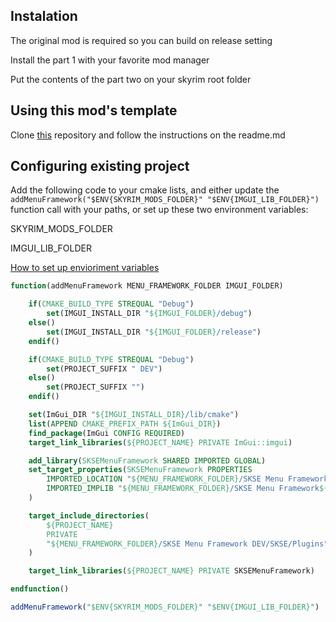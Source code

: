 ## Instalation

The original mod is required so you can build on release setting

Install the part 1 with your favorite mod manager

Put the contents of the part two on your skyrim root folder

## Using this mod's template

Clone [this](https://github.com/Thiago099/SKSEMenuFrameworkTemplate) repository and follow the instructions on the readme.md

## Configuring existing project

Add the following code to your cmake lists, and either update the `addMenuFramework("$ENV{SKYRIM_MODS_FOLDER}" "$ENV{IMGUI_LIB_FOLDER}")` function call with your paths, or set up these two environment variables:

SKYRIM_MODS_FOLDER

IMGUI_LIB_FOLDER

[How to set up envioriment variables](https://github.com/Thiago099/SKSEMenuFrameworkTemplate/blob/main/README.md#how-do-i-set-up-environment-variables)


```cmake
function(addMenuFramework MENU_FRAMEWORK_FOLDER IMGUI_FOLDER)

    if(CMAKE_BUILD_TYPE STREQUAL "Debug")
        set(IMGUI_INSTALL_DIR "${IMGUI_FOLDER}/debug")
    else()
        set(IMGUI_INSTALL_DIR "${IMGUI_FOLDER}/release")
    endif()

    if(CMAKE_BUILD_TYPE STREQUAL "Debug")
        set(PROJECT_SUFFIX " DEV")
    else()
        set(PROJECT_SUFFIX "")
    endif()

    set(ImGui_DIR "${IMGUI_INSTALL_DIR}/lib/cmake")
    list(APPEND CMAKE_PREFIX_PATH ${ImGui_DIR})
    find_package(ImGui CONFIG REQUIRED)
    target_link_libraries(${PROJECT_NAME} PRIVATE ImGui::imgui)

    add_library(SKSEMenuFramework SHARED IMPORTED GLOBAL)
    set_target_properties(SKSEMenuFramework PROPERTIES
        IMPORTED_LOCATION "${MENU_FRAMEWORK_FOLDER}/SKSE Menu Framework${PROJECT_SUFFIX}/SKSE/Plugins/SKSEMenuFramework.dll"
        IMPORTED_IMPLIB "${MENU_FRAMEWORK_FOLDER}/SKSE Menu Framework${PROJECT_SUFFIX}/SKSE/Plugins/SKSEMenuFramework.lib"
    )

    target_include_directories(
	    ${PROJECT_NAME}
	    PRIVATE
        "${MENU_FRAMEWORK_FOLDER}/SKSE Menu Framework DEV/SKSE/Plugins"
    )

    target_link_libraries(${PROJECT_NAME} PRIVATE SKSEMenuFramework)

endfunction()

addMenuFramework("$ENV{SKYRIM_MODS_FOLDER}" "$ENV{IMGUI_LIB_FOLDER}")

```
